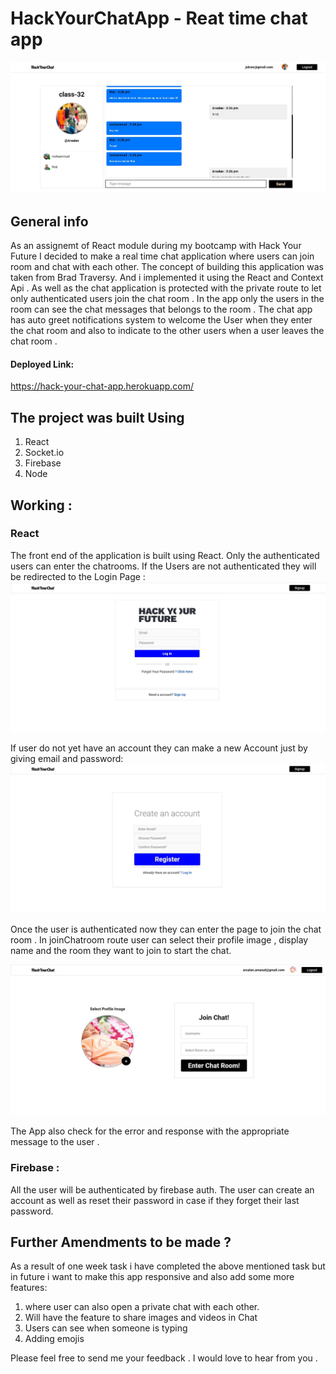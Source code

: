 # HackYourChatApp - Reat time chat app

<img  src='Images/FirstEverChat.jpg' >


## General info
As an assignemt of React module during my bootcamp with Hack Your Future I decided to make a real time chat application where users can join room and chat with each other. The concept of building this application was taken from Brad Traversy. And i implemented it using the React and Context Api . As well as the chat application is protected with the private route to let only authenticated users join the chat room . 
In the app only the users in the room can see the chat messages that belongs to the room . The chat app has auto greet notifications system to welcome the User when they enter the chat room and also to indicate to the other users when a user leaves the chat room . 

#### Deployed Link:

https://hack-your-chat-app.herokuapp.com/


## The project was built Using
1. React
2. Socket.io
3. Firebase
4. Node


## Working :

### React
The front end of the application is built using React. Only the authenticated users can enter the chatrooms. If the Users are not authenticated they will be redirected to the Login Page :
<img  src='Images/Login Page.JPG' >

If user do not yet have an account they can make a new Account just by giving email and password:
<img  src='Images/signUp.JPG' >

Once the user is authenticated now they can enter the page to join the chat room . In joinChatroom route user can select their profile image , display name and the room they want to join to start the chat. 

<img  src='Images/JoinRoom.JPG' >

The App also check for the error and response with the appropriate message to the user .

### Firebase :

All the user will be authenticated by firebase auth. The user can create an account as well as reset their password in case if they forget their last password.


## Further Amendments to be made ?

As a result of one week task i have completed the above mentioned task but in future i want to make this app responsive and also add some more features:

1. where user can also open a private chat with each other.
2. Will have the feature to share images and videos in Chat 
3. Users can see when someone is typing 
4. Adding emojis

Please feel free to send me your feedback . I would love to hear from you . 


